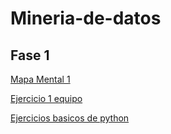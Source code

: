 # Mineria-de-datos

## Fase 1
[Mapa Mental 1](https://github.com/Andreschpena/Mineria-de-datos/blob/main/MapaMental_1_1941534.pdf)

[Ejercicio 1 equipo](https://github.com/Andreschpena/Mineria-de-datos/blob/main/Ej1_BasesDatos_Equipo_6.pdf)

[Ejercicios basicos de python](https://github.com/Andreschpena/Mineria-de-datos/blob/main/Tarea%201%20(1).ipynb)
